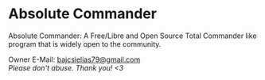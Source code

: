 # Absolute Commander
Absolute Commander: A Free/Libre and Open Source Total Commander like program that is widely open to the community.

Owner E-Mail: <a href="mailto:bajcsielias79@gmail.com">bajcsielias79@gmail.com</a>
<br>_Please don't abuse. Thank you! <3_
